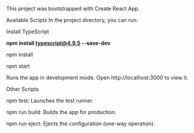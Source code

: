 This project was bootstrapped with Create React App.

Available Scripts
In the project directory, you can run:

Install TypeScript


**npm install typescript@4.9.5 --save-dev**


npm install

npm start

Runs the app in development mode. Open http://localhost:3000 to view it.

Other Scripts

npm test: Launches the test runner.

npm run build: Builds the app for production.

npm run eject: Ejects the configuration (one-way operation).
